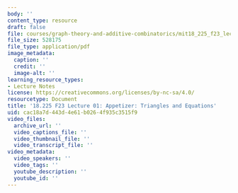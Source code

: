 ```yaml
---
body: ''
content_type: resource
draft: false
file: courses/graph-theory-and-additive-combinatorics/mit18_225_f23_lec01.pdf
file_size: 528175
file_type: application/pdf
image_metadata:
  caption: ''
  credit: ''
  image-alt: ''
learning_resource_types:
- Lecture Notes
license: https://creativecommons.org/licenses/by-nc-sa/4.0/
resourcetype: Document
title: '18.225 F23 Lecture 01: Appetizer: Triangles and Equations'
uid: cac18a7d-443d-4e61-b026-4f935c3515f9
video_files:
  archive_url: ''
  video_captions_file: ''
  video_thumbnail_file: ''
  video_transcript_file: ''
video_metadata:
  video_speakers: ''
  video_tags: ''
  youtube_description: ''
  youtube_id: ''
---
```

